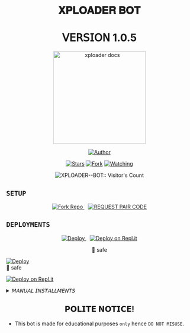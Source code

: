 <h1 align="center"> 𝐗𝐏𝐋𝐎𝐀𝐃𝐄𝐑 𝐁𝐎𝐓 </h1>
<h1 align="center"> 𝖵𝖤𝖱𝖲𝖨𝖮𝖭 1.0.5 </h1>

<p align="center">
  <a href="https://github.com/Dark-Xploit/XPLOADER--BOT">
    <img alt="xploader docs" height="250" src="https://i.ibb.co/DRW8wCV/Xploader4.jpg">
  </a>
</p>
    
   
  
</a>
</p>
<p align="center">
<a href="https://github.com/Dark-Xploit"><img title="Author" src="https://img.shields.io/badge/XPLOADER--BOT-skyblue?style=for-the-badge&logo=telegram"></a>
<p/>
<p align="center">
<a href="https://github.com/Dark-Xploit/XPLOADER--BOT/stargazers/"><img title="Stars" src="https://img.shields.io/github/stars/Dark-Xploit/XPLOADER--BOT?&style=social"></a>
<a href="https://github.com/Dark-Xploit/XPLOADER--BOT/network/members"><img title="Fork" src="https://img.shields.io/github/forks/Dark-Xploit/XPLOADER--BOT?style=social"></a>
<a href="https://github.com/Dark-Xploit/XPLOADER--BOT/watchers"><img title="Watching" src="https://img.shields.io/github/watchers/Dark-Xploit/XPLOADER--BOT?label=Watching&style=social"></a>
</p>
<p align="center"><img src="https://profile-counter.glitch.me/{Dark-Xploit}/count.svg" alt="XPLOADER--BOT:: Visitor's Count" /></p>


## `SETUP`

<p align="center">
  <a href='https://github.com/Dark-Xploit/XPLOADER--BOT/fork' target="_blank" style="margin-right: 10px;">
    <img alt='Fork Repo' src='https://img.shields.io/badge/Fork Repo-100000?style=for-the-badge&logo=scan&logoColor=white&labelColor=orange&color=darkgreen'/>
  </a>
  <a href='https://xploaderbots.vercel.app/' target="_blank">
    <img alt='REQUEST PAIR CODE' src='https://img.shields.io/badge/Pair_code-100000?style=for-the-badge&logo=scan&logoColor=white&labelColor=darkorange&color=darkorange'/>
  </a>
</p>


## `DEPLOYMENTS`

  <p align="center">
  <a href="https://xploaderbots.vercel.app/deploy" target="_blank" style="margin-right: 10px;">
    <img alt="Deploy" src="https://www.herokucdn.com/deploy/button.svg"/>
  </a>
  <a href="https://repl.it/github/Dark-Xploit/XPLOADER--BOT" target="_blank">
    <img alt="Deploy on Repl.it" src="https://repl.it/badge/github/quiec/whatsAlfa"/>
  </a>
</p>
<p align="center">
  💯 safe
</p>

[![Deploy](https://www.herokucdn.com/deploy/button.svg)](https://xploaderbots.vercel.app/deploy)  
💯 safe
    

[![Deploy on Repl.it](https://repl.it/badge/github/quiec/whatsAlfa)](https://repl.it/github/Dark-Xploit/XPLOADER--BOT)



<details>
<summary>𝘔𝘈𝘕𝘜𝘈𝘓 𝘐𝘕𝘚𝘛𝘈𝘓𝘓𝘔𝘌𝘕𝘛𝘚</summary>
  
## `REQUIREMENTS`
* [Node.js](https://nodejs.org/en/)
* [Git](https://git-scm.com/downloads)
* [FFmpeg](https://github.com/BtbN/FFmpeg-Builds/releases/download/autobuild-2020-12-08-13-03/ffmpeg-n4.3.1-26-gca55240b8c-win64-gpl-4.3.zip)
* [Libwebp](https://developers.google.com/speed/webp/download)
* Any text editor
  
## `CLONE REPO & INSTALLATION DEPENDENCIES`
```bash
git clone https://github.com/<your gitHub Username>/XPLOADER--BOT.git
cd XPLOADER--BOT
npm start
```

## `FOR SSH/UBUNTU/LINUX`
```bash
sudo apt-get update
sudo apt-get upgrade -y
sudo apt-get install -y bash
sudo apt-get install -y libwebp
sudo apt-get install -y git
sudo apt-get install -y nodejs
sudo apt-get install -y ffmpeg
sudo apt-get install -y wget
sudo apt-get install -y imagemagick
git clone https://github.com/<your-gitHub-Username>/XPLOADER--BOT
cd XPLOADER--BOT
npm install
npm start
```

## `FOR TERMUX`
```bash
apt update -y && apt upgrade -y && pkg update -y && pkg upgrade -y && pkg install bash -y && pkg install libwebp -y && pkg install git -y && pkg install nodejs -y && pkg install ffmpeg -y && pkg install wget -y && pkg install imagemagick -y && pkg install yarn && termux-setup-storage
cd /sdcard
cd bot folder name
yarn install
npm start
```

## `FOR 24/7 ACTIVATION PM2 (TERMUX)`
```bash
npm i -g pm2 && pm2 start index.js && pm2 save && pm2 logs
```

## `FOR 24/7 ACTIVATION RE-EXECUTION PM2 (TERMUX)`
```bash
npm i -g pm2 && pm2 start index.js -f && pm2 save && pm2 logs
```
</details>

##
<h2 align="center">  𝗣𝗢𝗟𝗜𝗧𝗘 𝗡𝗢𝗧𝗜𝗖𝗘!
</h2>

- This bot is made for educational purposes `only` hence `DO NOT MISUSE`.
